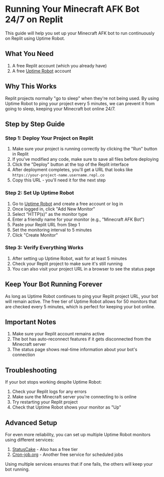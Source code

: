 # Running Your Minecraft AFK Bot 24/7 on Replit

This guide will help you set up your Minecraft AFK bot to run continuously on Replit using Uptime Robot.

## What You Need

1. A free Replit account (which you already have)
2. A free [Uptime Robot](https://uptimerobot.com/) account

## Why This Works

Replit projects normally "go to sleep" when they're not being used. By using Uptime Robot to ping your project every 5 minutes, we can prevent it from going to sleep, keeping your Minecraft bot online 24/7.

## Step by Step Guide

### Step 1: Deploy Your Project on Replit

1. Make sure your project is running correctly by clicking the "Run" button in Replit
2. If you've modified any code, make sure to save all files before deploying
3. Click the "Deploy" button at the top of the Replit interface
4. After deployment completes, you'll get a URL that looks like `https://your-project-name.username.repl.co`
5. Copy this URL - you'll need it for the next step

### Step 2: Set Up Uptime Robot

1. Go to [Uptime Robot](https://uptimerobot.com/) and create a free account or log in
2. Once logged in, click "Add New Monitor"
3. Select "HTTP(s)" as the monitor type
4. Enter a friendly name for your monitor (e.g., "Minecraft AFK Bot")
5. Paste your Replit URL from Step 1 
6. Set the monitoring interval to 5 minutes
7. Click "Create Monitor"

### Step 3: Verify Everything Works

1. After setting up Uptime Robot, wait for at least 5 minutes
2. Check your Replit project to make sure it's still running
3. You can also visit your project URL in a browser to see the status page

## Keep Your Bot Running Forever

As long as Uptime Robot continues to ping your Replit project URL, your bot will remain active. The free tier of Uptime Robot allows for 50 monitors that are checked every 5 minutes, which is perfect for keeping your bot online.

## Important Notes

1. Make sure your Replit account remains active
2. The bot has auto-reconnect features if it gets disconnected from the Minecraft server
3. The status page shows real-time information about your bot's connection

## Troubleshooting

If your bot stops working despite Uptime Robot:

1. Check your Replit logs for any errors
2. Make sure the Minecraft server you're connecting to is online
3. Try restarting your Replit project
4. Check that Uptime Robot shows your monitor as "Up"

## Advanced Setup

For even more reliability, you can set up multiple Uptime Robot monitors using different services:

1. [StatusCake](https://www.statuscake.com/) - Also has a free tier
2. [Cron-job.org](https://cron-job.org/) - Another free service for scheduled jobs

Using multiple services ensures that if one fails, the others will keep your bot running.